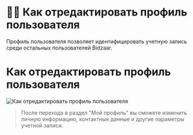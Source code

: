 # 🧑‍💼 Как отредактировать профиль пользователя

Профиль пользователя позволяет идентифицировать учетную запись среди остальных пользователей Bidzaar.

#  Как отредактировать профиль пользователя

![Как отредактировать профиль пользователя](ВСТАВЬТЕ_ССЫЛКУ_НА_ИЗОБРАЖЕНИЕ_ЗДЕСЬ)

> После перехода в раздел "Мой профиль" вы сможете изменить личную информацию, контактные данные и другие параметры учетной записи.
